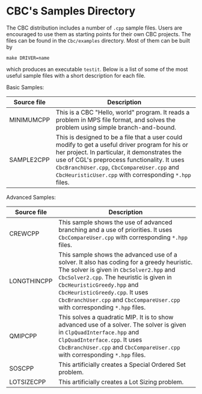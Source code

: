 # CBC's Samples Directory

The CBC distribution includes a number of `.cpp` sample files. Users are
encouraged to use them as starting points for their own CBC projects.
The files can be found in the `Cbc/examples` directory. Most of them can be built by

    make DRIVER=name

which produces an executable `testit`. Below is a list of some of the
most useful sample files with a short description for each file.

Basic Samples:

| Source file | Description                                                                                                                                                                                                                                                                                            |
| ----------- | ------------------------------------------------------------------------------------------------------------------------------------------------------------------------------------------------------------------------------------------------------------------------------------------------------ |
| MINIMUMCPP  | This is a CBC "Hello, world" program. It reads a problem in MPS file format, and solves the problem using simple branch-and-bound.                                                                                                                                                                     |
| SAMPLE2CPP  | This is designed to be a file that a user could modify to get a useful driver program for his or her project. In particular, it demonstrates the use of CGL's preprocess functionality. It uses `CbcBranchUser.cpp`, `CbcCompareUser.cpp` and `CbcHeuristicUser.cpp` with corresponding `*.hpp` files. |

Advanced Samples:

| Source file | Description                                                                                                                                                                                                                                                                                                                      |
| ----------- | -------------------------------------------------------------------------------------------------------------------------------------------------------------------------------------------------------------------------------------------------------------------------------------------------------------------------------- |
| CREWCPP     | This sample shows the use of advanced branching and a use of priorities. It uses `CbcCompareUser.cpp` with corresponding `*.hpp` files.                                                                                                                                                                                          |
| LONGTHINCPP | This sample shows the advanced use of a solver. It also has coding for a greedy heuristic. The solver is given in `CbcSolver2.hpp` and `CbcSolver2.cpp`. The heuristic is given in `CbcHeuristicGreedy.hpp` and `CbcHeuristicGreedy.cpp`. It uses `CbcBranchUser.cpp` and `CbcCompareUser.cpp` with corresponding `*.hpp` files. |
| QMIPCPP     | This solves a quadratic MIP. It is to show advanced use of a solver. The solver is given in `ClpQuadInterface.hpp` and `ClpQuadInterface.cpp`. It uses `CbcBranchUser.cpp` and `CbcCompareUser.cpp` with corresponding `*.hpp` files.                                                                                            |
| SOSCPP      | This artificially creates a Special Ordered Set problem.                                                                                                                                                                                                                                                                         |
| LOTSIZECPP  | This artificially creates a Lot Sizing problem.                                                                                                                                                                                                                                                                                  |
